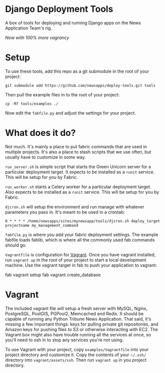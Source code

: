 # Django Deployment Tools

A box of tools for deploying and running Django apps on the News Application Team's rig.

*Now with 100% more vagrancy*

# Setup

To use these tools, add this repo as a git submodule in the root of your project:

	git submodule add https://github.com/newsapps/deploy-tools.git tools

Then pull the example files in to the root of your project:

	cp -Rf tools/examples ./

Now edit the `fabfile.py` and adjust the settings for your project.

# What does it do?

Not much. It's mainly a place to put fabric commands that are used in multiple projects. It's also a place to stash scripts that we use often, but usually have to customize in some way.

`run_server.sh` is simple script that starts the Green Unicorn server for a particular deployment target. It expects to be installed as a `runit` service. This will be setup for you by Fabric.

`run_worker.sh` starts a Celery worker for a particular deployment target. Also expects to be installed as a `runit` service. This will be setup for you by Fabric.

`djcron.sh` will setup the environment and run manage with whatever parameters you pass in. It's meant to be used in a crontab:

	0 * * * * /home/newsapps/sites/mynewsapp/tools/djcron.sh deploy_target projectname my_management_command

`fabfile.py` is where you add your fabric deployment settings. The example fabfile loads fablib, which is where all the commonly used fab commands should go.

`Vagrantfile` is configuration for [Vagrant](http://vagrantup.com/). Once you have vagrant installed, run `vagrant up` in the root of your project to start a local development machine. Use the vagrant target in fab to push your application to vagrant:

  fab vagrant setup
  fab vagrant create_database 

# Vagrant

The included vagrant file will setup a fresh server with MySQL, Nginx, PostgreSQL, PostGIS, PGPool2, Memcached and Redis. It should be capable of running any Python Tribune News Application. That said, it's missing a few important things: keys for pulling private git repositories, and Amazon keys for pushing files to S3 or otherwise interacting with EC2. The Vagrant box might also have trouble running all the services at once, so you'll need to ssh in to stop any services you're not using.

To use Vagrant with your project, copy `examples/Vagrantfile` into your project directory and customize it. Copy the contents of your `~/.ssh/` directory into `vagrant/assets/ssh`. Then run `vagrant up` in you project directory.
